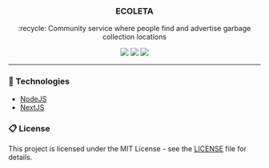 <h3 align="center">
  ECOLETA
</h3>

<p align="center">
  :recycle: Community service where people find and advertise garbage collection locations
</p>

<p align="center">
  <img src="https://img.shields.io/github/languages/count/gabrielribeirof/ecoleta/backend">

  <img src="https://img.shields.io/github/repo-size/gabrielribeirof/ecoleta/backend">

  <img src="https://img.shields.io/badge/license-MIT-brightgreen">
</p>

---

### :rocket: Technologies

- [NodeJS](https://nodejs.org)
- [NextJS](https://nextjs.org)

### :clipboard: License

This project is licensed under the MIT License - see the [LICENSE](LICENSE) file for details.